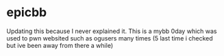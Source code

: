 # epicbb


Updating this because I never explained it. This is a mybb 0day which was used to pwn websited such as ogusers many times (5 last time i checked but ive been away from there a while)
